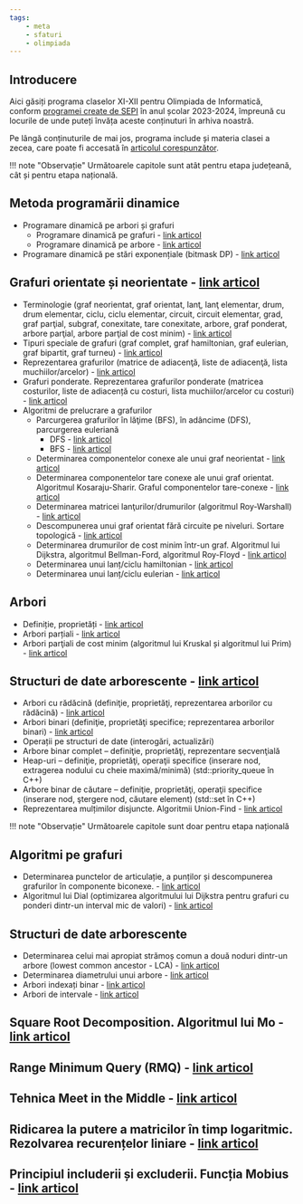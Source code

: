 ```yaml
---
tags:
    - meta
    - sfaturi
    - olimpiada
---
```


## Introducere

Aici găsiți programa claselor XI-XII pentru Olimpiada de Informatică, conform [programei create de SEPI](https://sepi.ro/assets/upload-file/oni2024/Programa%20pentru%20olimpiada%20de%20informatica_gimnaziu%20si%20liceu.pdf) în anul școlar 2023-2024, împreună cu locurile de unde puteți învăța aceste conținuturi în arhiva noastră. 

Pe lângă conținuturile de mai jos, programa include și materia clasei a zecea, care poate fi accesată în [articolul corespunzător](https://edu.roalgo.ro/olimpiada/clasa-X/).

!!! note "Observație"
    Următoarele capitole sunt atât pentru etapa județeană, cât și pentru etapa națională.

## Metoda programării dinamice

* Programare dinamică pe arbori și grafuri
    * Programare dinamică pe grafuri - [link articol](https://edu.roalgo.ro/dificil/graph-dp/)
    * Programare dinamică pe arbore - [link articol](https://edu.roalgo.ro/dificil/tree-dp/)
* Programare dinamică pe stări exponențiale (bitmask DP) - [link articol](https://edu.roalgo.ro/mediu/bitmask-dp/)

## Grafuri orientate și neorientate - [link articol](https://edu.roalgo.ro/usor/graphs/)

* Terminologie (graf neorientat, graf orientat, lanţ, lanţ elementar, drum, drum elementar, ciclu, ciclu elementar, circuit, circuit elementar, grad, graf parţial, subgraf, conexitate, tare conexitate, arbore, graf ponderat, arbore parţial, arbore parţial de cost minim) - [link articol](https://edu.roalgo.ro/usor/graphs/#terminologie)
* Tipuri speciale de grafuri (graf complet, graf hamiltonian, graf eulerian, graf bipartit, graf turneu) - [link articol](https://edu.roalgo.ro/usor/graphs/#cateva-tipuri-speciale-de-grafuri)
* Reprezentarea grafurilor (matrice de adiacenţă, liste de adiacenţă, lista muchiilor/arcelor) - [link articol](https://edu.roalgo.ro/usor/graphs/#lucrul-cu-grafuri-moduri-de-reprezentare-in-memorie)
* Grafuri ponderate. Reprezentarea grafurilor ponderate (matricea costurilor, liste de adiacență cu costuri, lista muchiilor/arcelor cu costuri) - [link articol](https://edu.roalgo.ro/mediu/shortest-path/#introducere)
* Algoritmi de prelucrare a grafurilor
    * Parcurgerea grafurilor în lăţime (BFS), în adâncime (DFS), parcurgerea euleriană
        * DFS - [link articol](https://edu.roalgo.ro/usor/graphs/#conexitate-parcurgerea-dfs)
        * BFS - [link articol](https://edu.roalgo.ro/usor/graphs/#drumuri-minime-parcurgerea-bfs)
    * Determinarea componentelor conexe ale unui graf neorientat - [link articol](https://edu.roalgo.ro/usor/graphs/#conexitate-parcurgerea-dfs)
    * Determinarea componentelor tare conexe ale unui graf orientat. Algoritmul Kosaraju-Sharir. Graful componentelor tare-conexe - [link articol](https://edu.roalgo.ro/dificil/componente-tare-conexe/)
    * Determinarea matricei lanţurilor/drumurilor (algoritmul Roy-Warshall) - [link articol](https://edu.roalgo.ro/mediu/shortest-path/#algoritmul-floyd-warshall-roy-floyd)
    * Descompunerea unui graf orientat fără circuite pe niveluri. Sortare topologică - [link articol](https://edu.roalgo.ro/mediu/toposort/)
    * Determinarea drumurilor de cost minim într-un graf. Algoritmul lui Dijkstra, algoritmul Bellman-Ford, algoritmul Roy-Floyd - [link articol](https://edu.roalgo.ro/mediu/shortest-path/)
    * Determinarea unui lanț/ciclu hamiltonian - [link articol](https://edu.roalgo.ro/mediu/cycles/#cicluri-hamiltoniene)
    * Determinarea unui lanț/ciclu eulerian - [link articol](https://edu.roalgo.ro/mediu/cycles/#cicluri-euleriene) 

## Arbori

* Definiție, proprietăți - [link articol](https://edu.roalgo.ro/mediu/tree-1/) 
* Arbori parțiali - [link articol](https://edu.roalgo.ro/mediu/apcm/)
* Arbori parţiali de cost minim (algoritmul lui Kruskal și algoritmul lui Prim) - [link articol](https://edu.roalgo.ro/mediu/apcm/)

## Structuri de date arborescente  - [link articol](https://edu.roalgo.ro/cppintro/stl/)

* Arbori cu rădăcină (definiţie, proprietăţi, reprezentarea arborilor cu rădăcină) - [link articol](https://edu.roalgo.ro/mediu/tree-1/#terminologie-de-baza) 
* Arbori binari (definiţie, proprietăţi specifice; reprezentarea arborilor binari) - [link articol](https://edu.roalgo.ro/mediu/tree-1/#arbori-binari) 
* Operații pe structuri de date (interogări, actualizări)
* Arbore binar complet – definiţie, proprietăţi, reprezentare secvenţială
* Heap-uri – definiţie, proprietăţi, operaţii specifice (inserare nod, extragerea nodului cu cheie maximă/minimă) (std::priority_queue în C++)
* Arbore binar de căutare – definiţie, proprietăţi, operaţii specifice (inserare nod, ştergere nod, căutare element) (std::set în C++)
* Reprezentarea mulțimilor disjuncte. Algoritmii Union-Find - [link articol](https://edu.roalgo.ro/mediu/dsu/)

!!! note "Observație"
    Următoarele capitole sunt doar pentru etapa națională

## Algoritmi pe grafuri

* Determinarea punctelor de articulație, a punților și descompunerea grafurilor în componente biconexe. - [link articol](https://edu.roalgo.ro/dificil/componente-biconexe/)
* Algoritmul lui Dial (optimizarea algoritmului lui Dijkstra pentru grafuri cu ponderi dintr-un interval mic de valori) - [link articol](https://edu.roalgo.ro/mediu/shortest-path/#algoritmul-0-1-bfs-si-variatiile-sale)

## Structuri de date arborescente

* Determinarea celui mai apropiat strămoș comun a două noduri dintr-un arbore (lowest common ancestor - LCA) - [link articol](https://edu.roalgo.ro/dificil/lowest-common-ancestor/)
* Determinarea diametrului unui arbore - [link articol](https://edu.roalgo.ro/mediu/tree-1/#problema-exemplu-aflarea-diametrului-unui-arbore)
* Arbori indexați binar - [link articol](https://edu.roalgo.ro/dificil/fenwick-tree/)
* Arbori de intervale - [link articol](https://edu.roalgo.ro/dificil/segment-trees/)

## Square Root Decomposition. Algoritmul lui Mo - [link articol](https://edu.roalgo.ro/dificil/square-root-decomposition/) 

## Range Minimum Query (RMQ) - [link articol](https://edu.roalgo.ro/dificil/rmq/)

## Tehnica Meet in the Middle - [link articol](https://edu.roalgo.ro/mediu/mitm/)

## Ridicarea la putere a matricilor în timp logaritmic. Rezolvarea recurențelor liniare - [link articol](https://edu.roalgo.ro/dificil/pow-mat/)

## Principiul includerii și excluderii. Funcția Mobius - [link articol](https://edu.roalgo.ro/mediu/pinex/)